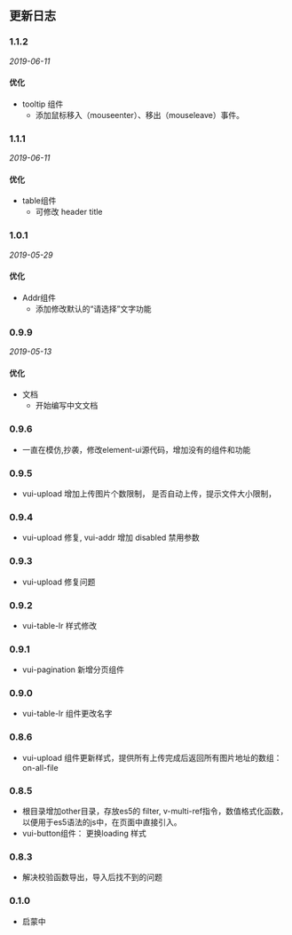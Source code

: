 ## 更新日志

### 1.1.2

*2019-06-11*

#### 优化
- tooltip 组件
  - 添加鼠标移入（mouseenter）、移出（mouseleave）事件。


### 1.1.1

*2019-06-11*

#### 优化
- table组件
  - 可修改 header title
  
  
### 1.0.1

*2019-05-29*

#### 优化
- Addr组件
  - 添加修改默认的“请选择”文字功能

### 0.9.9

*2019-05-13*

#### 优化
- 文档
  - 开始编写中文文档
  
  
### 0.9.6 

- 一直在模仿,抄袭，修改element-ui源代码，增加没有的组件和功能

### 0.9.5

- vui-upload 增加上传图片个数限制， 是否自动上传，提示文件大小限制，

### 0.9.4

- vui-upload 修复, vui-addr 增加 disabled 禁用参数

### 0.9.3

- vui-upload 修复问题

### 0.9.2

- vui-table-lr 样式修改

### 0.9.1

- vui-pagination 新增分页组件

### 0.9.0

- vui-table-lr 组件更改名字

### 0.8.6

- vui-upload 组件更新样式，提供所有上传完成后返回所有图片地址的数组：on-all-file

### 0.8.5

- 根目录增加other目录，存放es5的 filter, v-multi-ref指令，数值格式化函数，以便用于es5语法的js中，在页面中直接引入。
-  vui-button组件： 更换loading 样式

### 0.8.3

- 解决校验函数导出，导入后找不到的问题

### 0.1.0

- 启蒙中
